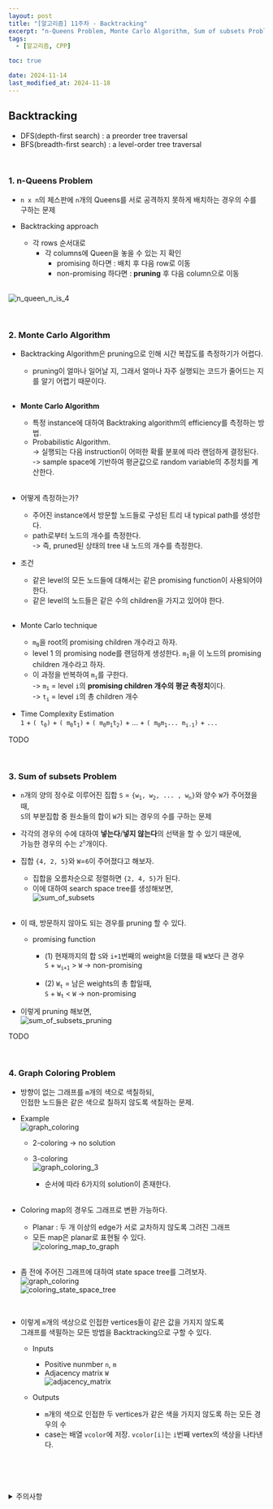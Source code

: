 ```yaml
---
layout: post
title: "[알고리즘] 11주차 - Backtracking"
excerpt: "n-Queens Problem, Monte Carlo Algorithm, Sum of subsets Problem, Graph Coloring Problem"
tags:
  - [알고리즘, CPP]

toc: true

date: 2024-11-14
last_modified_at: 2024-11-18
---
```

## Backtracking  
- DFS(depth-first search) : a preorder tree traversal 
- BFS(breadth-first search) : a level-order tree traversal  

<br>

### 1. n-Queens Problem  
- `n x n`의 체스판에 `n`개의 Queens를 서로 공격하지 못하게 배치하는 경우의 수를 구하는 문제  

- Backtracking approach
  - 각 rows 순서대로
    - 각 columns에 Queen을 놓을 수 있는 지 확인
      - promising 하다면 : 배치 후 다음 row로 이동  
      - non-promising 하다면 : **pruning** 후 다음 column으로 이동  
      <br>

![n_queen_n_is_4][def]  

<br>

### 2. Monte Carlo Algorithm
- Backtracking Algorithm은 pruning으로 인해 시간 복잡도를 측정하기가 어렵다.  
  - pruning이 얼마나 일어날 지, 그래서 얼마나 자주 실행되는 코드가 줄어드는 지를 알기 어렵기 때문이다.  

  <br>

- **Monte Carlo Algorithm**
  - 특정 instance에 대하여 Backtraking algorithm의 efficiency를 측정하는 방법.  
  - Probabilistic Algorithm.  
  -> 실행되는 다음 instruction이 어떠한 확률 분포에 따라 랜덤하게 결정된다.  
  -> sample space에 기반하여 평균값으로 random variable의 추정치를 계산한다.   
  
  <br>

- 어떻게 측정하는가?  
  - 주어진 instance에서 방문할 노드들로 구성된 트리 내 typical path를 생성한다.  
  - path로부터 노드의 개수를 측정한다.  
  -> 즉, pruned된 상태의 tree 내 노드의 개수를 측정한다.  

- 조건
  - 같은 level의 모든 노드들에 대해서는 같은 promising function이 사용되어야 한다.  
  - 같은 level의 노드들은 같은 수의 children을 가지고 있어야 한다.  

  <br>

- Monte Carlo technique
  - `m`<sub>`0`</sub>을 root의 promising children 개수라고 하자.  
  - level 1 의 promising node를 랜덤하게 생성한다. `m`<sub>`1`</sub>을 이 노드의 promising children 개수라고 하자.  
  - 이 과정을 반복하여 `m`<sub>`i`</sub>를 구한다.  
  -> `m`<sub>`i`</sub> =  level `i`의 **promising children 개수의 평균 측정치**이다.  
  -> `t`<sub>`i`</sub> = level `i`의 총 children 개수  

- Time Complexity Estimation  
`1` + `( t`<sub>`0`</sub>`)` + `( m`<sub>`0`</sub>`t`<sub>`1`</sub>`)` + `( m`<sub>`0`</sub>`m`<sub>`1`</sub>`t`<sub>`2`</sub>`)` + ... + `( m`<sub>`0`</sub>`m`<sub>`1`</sub>`... m`<sub>`i-1`</sub>`)` + `...`  

TODO

<br>

### 3. Sum of subsets Problem
- `n`개의 양의 정수로 이루어진 집합 `S` = `{w`<sub>`1`</sub>`, w`<sub>`2`</sub>`, ... , w`<sub>`n`</sub>`}`와 양수 `W`가 주어졌을 때,  
`S`의 부분집합 중 원소들의 합이 `W`가 되는 경우의 수를 구하는 문제  

- 각각의 경우의 수에 대하여 **넣는다**/**넣지 않는다**의 선택을 할 수 있기 때문에,  
가능한 경우의 수는 `2`<sup>`n`</sup>개이다.  

- 집합 `{4, 2, 5}`와 `W`=`6`이 주어졌다고 해보자.  
  - 집합을 오름차순으로 정렬하면 `{2, 4, 5}`가 된다.  
  - 이에 대하여 search space tree를 생성해보면,  
  ![sum_of_subsets](TODO)  

  <br>

- 이 때, 방문하지 않아도 되는 경우를 pruning 할 수 있다.  
  - promising function  
    - (1) 현재까지의 합 `S`와 `i+1`번째의 weight을 더했을 때 `W`보다 큰 경우  
    `S` + `w`<sub>`i+1`</sub> > `W` -> non-promising  

    - (2) `W`<sub>`t`</sub> = 남은 weights의 총 합일때,  
    `S` + `W`<sub>`t`</sub> < `W` -> non-promising  

- 이렇게 pruning 해보면,  
![sum_of_subsets_pruning](TODO)  

TODO

<br>

### 4. Graph Coloring Problem  
- 방향이 없는 그래프를 `m`개의 색으로 색칠하되,  
인접한 노드들은 같은 색으로 칠하지 않도록 색칠하는 문제.  

- Example  
![graph_coloring](TODO)  
  - 2-coloring -> no solution
  - 3-coloring  
  ![graph_coloring_3](TODO)  
    - 순서에 따라 6가지의 solution이 존재한다.  

    <br>

- Coloring map의 경우도 그래프로 변환 가능하다.  
  - Planar : 두 개 이상의 edge가 서로 교차하지 않도록 그려진 그래프  
  - 모든 map은 planar로 표현될 수 있다.  
  ![coloring_map_to_graph](TODO)  
  
  <br>

- 좀 전에 주어진 그래프에 대하여 state space tree를 그려보자.  
![graph_coloring](TODO)  
![coloring_state_space_tree](TODO)  

<br>

- 이렇게 `m`개의 색상으로 인접한 vertices들이 같은 값을 가지지 않도록  
그래프를 색필하는 모든 방법을 Backtracking으로 구할 수 있다.  
  - Inputs  
    - Positive nunmber `n`, `m`  
    - Adjacency matrix `W`  
    ![adjacency_matrix](TODO)  

  - Outputs  
    - `m`개의 색으로 인접한 두 vertices가 같은 색을 가지지 않도록 하는 모든 경우의 수  
    - case는 배열 `vcolor`에 저장. `vcolor[i]`는 `i`번째 vertex의 색상을 나타낸다.  

<br>
<br>
<br>
<br>
<details>
<summary>주의사항</summary>
<div markdown=   "1">

이 포스팅은 강원대학교 김도형 교수님의 알고리즘 수업을 들으며 내용을 정리 한 것입니다.  
수업 내용에 대한 저작권은 교수님께 있으니,  
다른 곳으로의 무분별한 내용 복사를 자제해 주세요.

</div>
</details> 

[def]: https://i.imgur.com/KVdIJWS.png
